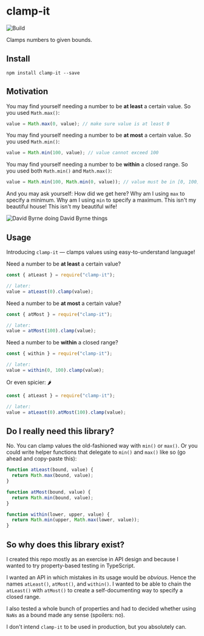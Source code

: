 clamp-it
========

![Build](https://github.com/eddieantonio/clamp-it/workflows/Build/badge.svg)

Clamps numbers to given bounds.

Install
-------

    npm install clamp-it --save

Motivation
----------

You may find yourself needing a number to be **at least** a certain
value. So you used `Math.max()`:

```javascript
value = Math.max(0, value); // make sure value is at least 0
```

You may find yourself needing a number to be  **at most** a certain
value. So you used `Math.min()`:

```javascript
value = Math.min(100, value); // value cannot exceed 100
```

You may find yourself needing a number to be **within** a closed range.
So you used both `Math.min()` and `Math.max()`:

```javascript
value = Math.min(100, Math.min(0, value)); // value must be in [0, 100]
```


And you may ask yourself: How did we get here? Why am I using `max` to
specify a minimum. Why am I using `min` to specify a maximum. This
isn't my beautiful house! This isn't my beautiful wife!

![David Byrne doing David Byrne things](https://i.gifer.com/9pon.gif)

Usage
-----

Introducing `clamp-it` — clamps values using easy-to-understand
language!

Need a number to be **at least** a certain value?

```javascript
const { atLeast } = require("clamp-it");

// later:
value = atLeast(0).clamp(value);
```

Need a number to be **at most** a certain value?

```javascript
const { atMost } = require("clamp-it");

// later:
value = atMost(100).clamp(value);
```

Need a number to be **within** a closed range?

```javascript
const { within } = require("clamp-it");

// later:
value = within(0, 100).clamp(value);
```

Or even spicier: 🌶

```javascript
const { atLeast } = require("clamp-it");

// later:
value = atLeast(0).atMost(100).clamp(value);
```

Do I really need this library?
------------------------------

No. You can clamp values the old-fashioned way with `min()` or `max()`.
Or you could write helper functions that delegate to `min()` and `max()` like
so (go ahead and copy-paste this):

```javascript
function atLeast(bound, value) {
  return Math.max(bound, value);
}

function atMost(bound, value) {
  return Math.min(bound, value);
}

function within(lower, upper, value) {
  return Math.min(upper, Math.max(lower, value));
}
```


So why does this library exist?
-------------------------------

I created this repo mostly as an exercise in API design and because
I wanted to try property-based testing in TypeScript.

I wanted an API in which mistakes in its usage would be _obvious_. Hence
the names `atLeast()`, `atMost()`, and `within()`. I wanted to be able
to chain the `atLeast()` with `atMost()` to create a self-documenting
way to specify a closed range.

I also tested a whole bunch of properties and had to decided whether
using `NaNs` as a bound made any sense (spoilers: no).

I don't intend `clamp-it` to be used in production, but you absolutely
can.
